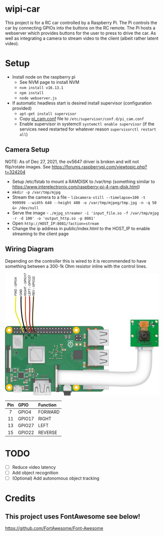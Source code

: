# wipi-car

This project is for a RC car controlled by a Raspberry Pi.  The Pi controls the car by connecting GPIOs into the buttons on the RC remote.  The Pi hosts a webserver which provides buttons for the user to press to drive the car. As well as integrating a camera to stream video to the client (albeit rather latent video).

# Setup
* Install node on the raspberry pi 
  * See NVM page to install NVM
  * `nvm install v16.13.1`
  * `npm install`
  * `node webserver.js`
* If automatic headless start is desired install supervisor (configuration provided)
  * `apt-get install supervisor`
  * Copy [pi_cam.conf](https://github.com/Tereth/wipi-car/blob/main/config/pi_cam.conf) file to `/etc/supervisor/conf.d/pi_cam.conf`
  * Enable supervisor in systemctl `systemctl enable supervisor` (if the services need restarted for whatever reason `supervisorctl restart all`)

## Camera Setup

NOTE: As of Dec 27, 2021, the ov5647 driver is broken and will not flip/rotate images. See https://forums.raspberrypi.com/viewtopic.php?t=324204

* Setup /etc/fstab to mount a RAMDISK to /var/tmp (something similar to https://www.interelectronix.com/raspberry-pi-4-ram-disk.html)
* `mkdir -p /var/tmp/mjpg`
* Stream the camera to a file - `libcamera-still --timelapse=100 -t 999999 --width 640 --height 480 -o /var/tmp/mjpeg/tmp.jpg -n -q 50 &> /dev/null`
* Serve the image - `./mjpg_streamer -i 'input_file.so -f /var/tmp/mjpg -r -d 100' -o 'output_http.so -p 8081'`
* Open `http://HOST_IP:8081/?action=stream`
* Change the ip address in public/index.html to the HOST_IP to enable streaming to the client page

## Wiring Diagram
Depending on the controller this is wired to it is recommended to have something between a 300-1k Ohm resistor inline with the control lines.

![wiring-diagram](assets/wiring-diagram.png)

| Pin   | GPIO   | Function |
| :---: | :----- | :------- |
| 7     | GPIO4  | FORWARD  |
| 11    | GPIO17 | RIGHT    |
| 13    | GPIO27 | LEFT     |
| 15    | GPIO22 | REVERSE  |

# TODO
- [ ] Reduce video latency
- [ ] Add object recognition
- [ ] \(Optional) Add autonomous object tracking

# Credits

## This project uses FontAwesome see below!

https://github.com/FortAwesome/Font-Awesome
